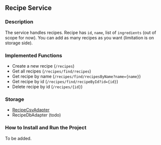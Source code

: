 ## Recipe Service

### Description
The service handles recipes. Recipe has `id`, `name`, list of `ingredients` (out of scope for now). You can add as many recipes as you want (limitation is on storage side). 

### Implemented Functions
 * Create a new recipe (`/recipes`)
 * Get all recipes (`/recipes/find/recipes`)
 * Get recipe by name (`/recipes/find/recipesByName?name={name}`)
 * Get recipe by id (`/recipes/find/recipeById?id={id}`)
 * Delete recipe by id (`/recipes/{id}`)
 
### Storage
 * [RecipeCsvAdapter](https://github.com/KseniaBudlianska/applepie/blob/main/src/main/kotlin/com/qecodingcamp/applepie/adapter/recipe/RecipeCsvAdapter.kt)
 * RecipeDbAdapter (todo)
 
### How to Install and Run the Project
To be added.
 
